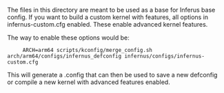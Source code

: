 The files in this directory are meant to be used as a base for Inferus base config. If you want to build a custom kernel with features, all options in infernus-custom.cfg enabled.
These enable advanced kernel features.

The way to enable these options would be:
```
     ARCH=arm64 scripts/kconfig/merge_config.sh arch/arm64/configs/infernus_defconfig infernus/configs/infernus-custom.cfg
```
This will generate a .config that can then be used to save a new defconfig or
compile a new kernel with advanced features enabled.

